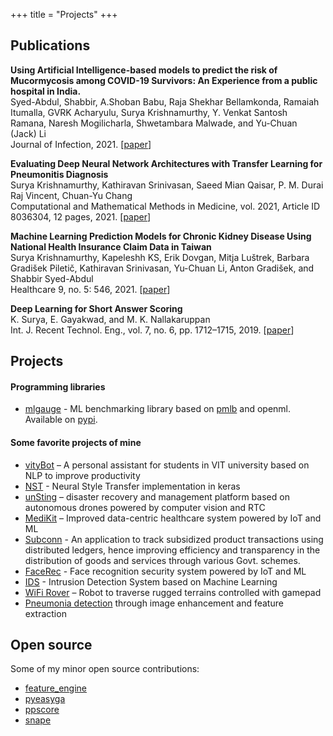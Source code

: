 +++
title = "Projects"
+++

## Publications

**Using Artificial Intelligence-based models to predict the risk of Mucormycosis among COVID-19 Survivors: An Experience from a public hospital in India.** \
Syed-Abdul, Shabbir, A.Shoban Babu, Raja Shekhar Bellamkonda, Ramaiah Itumalla, GVRK Acharyulu, Surya Krishnamurthy, Y. Venkat Santosh Ramana, Naresh Mogilicharla, Shwetambara Malwade, and Yu-Chuan (Jack) Li \
Journal of Infection, 2021.  [[paper](https://www.journalofinfection.com/article/S0163-4453(21)00639-3/fulltext)]

**Evaluating Deep Neural Network Architectures with Transfer Learning for Pneumonitis Diagnosis** \
Surya Krishnamurthy, Kathiravan Srinivasan, Saeed Mian Qaisar, P. M. Durai Raj Vincent, Chuan-Yu Chang \
Computational and Mathematical Methods in Medicine, vol. 2021, Article ID 8036304, 12 pages, 2021.  [[paper](https://www.hindawi.com/journals/cmmm/2021/8036304/)]

**Machine Learning Prediction Models for Chronic Kidney Disease Using National Health Insurance Claim Data in Taiwan** \
Surya Krishnamurthy, Kapeleshh KS, Erik Dovgan, Mitja Luštrek, Barbara Gradišek Piletič, Kathiravan Srinivasan, Yu-Chuan Li, Anton Gradišek, and Shabbir Syed-Abdul \
Healthcare 9, no. 5: 546, 2021.  [[paper](https://www.mdpi.com/2227-9032/9/5/546)]

**Deep Learning for Short Answer Scoring** \
K. Surya, E. Gayakwad, and M. K. Nallakaruppan \
Int. J. Recent Technol. Eng., vol. 7, no. 6, pp. 1712–1715, 2019.  [[paper](https://www.ijrte.org/wp-content/uploads/papers/v7i6/F2253037619.pdf)]

## Projects

#### Programming libraries

* [mlgauge](https://github.com/SuryaThiru/mlgauge) - ML benchmarking library based on [pmlb](https://github.com/EpistasisLab/pmlb) and openml. Available on [pypi](https://pypi.org/project/mlgauge/).

#### Some favorite projects of mine

* [vityBot](https://github.com/GDGVIT/vityBot) – A personal assistant for students in VIT university based on NLP to improve productivity
* [NST](https://github.com/SuryaThiru/Neural-style-transfer) - Neural Style Transfer implementation in keras
* [unSting](https://github.com/samyak-jain/angelhack) – disaster recovery and management platform based on autonomous drones powered by computer vision and RTC
* [MediKit](https://github.com/apuayush/sm_medikit) – Improved data-centric healthcare system powered by IoT and ML
* [Subconn](https://github.com/SuryaThiru/subconn) - An application to track subsidized product transactions using distributed ledgers, hence improving efficiency and transparency in the distribution of goods and services through various Govt. schemes.
* [FaceRec](https://github.com/SuryaThiru/IoT-faceRec-security-system) - Face recognition security system powered by IoT and ML
* [IDS](https://github.com/SuryaThiru/Intrusion-detection-system) - Intrusion Detection System based on Machine Learning
* [WiFi Rover](https://github.com/SuryaThiru/ISC-bot) – Robot to traverse rugged terrains controlled with gamepad
* [Pneumonia detection](https://github.com/SuryaThiru/Pneumonia-detection) through image enhancement and feature extraction

## Open source

Some of my minor open source contributions:

* [feature_engine](https://github.com/solegalli/feature_engine/)
* [pyeasyga](https://github.com/remiomosowon/pyeasyga)
* [ppscore](https://github.com/8080labs/ppscore)
* [snape](https://github.com/mbernico/snape)
